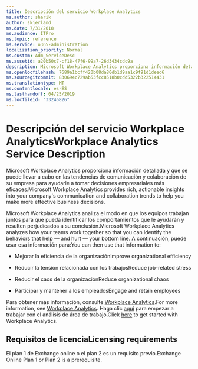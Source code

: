 ```yaml
---
title: Descripción del servicio Workplace Analytics
ms.author: sharik
author: skjerland
ms.date: 7/31/2018
ms.audience: ITPro
ms.topic: reference
ms.service: o365-administration
localization_priority: Normal
ms.custom: Adm_ServiceDesc
ms.assetid: a20b50c7-cf18-47f6-99a7-26d3434cdc9a
description: Microsoft Workplace Analytics proporciona información detallada y que se puede llevar a cabo en las tendencias de comunicación y colaboración de su empresa para ayudarle a tomar decisiones empresariales más eficaces.
ms.openlocfilehash: 7689a1bcff420b08da80db1d9aa1c9f91d1deed6
ms.sourcegitcommit: 830694c729ab53fcc8518b0cdd5322b322514431
ms.translationtype: MT
ms.contentlocale: es-ES
ms.lasthandoff: 04/25/2019
ms.locfileid: "33246826"
---
```

# <a name="workplace-analytics-service-description"></a><span data-ttu-id="62bac-103">Descripción del servicio Workplace Analytics</span><span class="sxs-lookup"><span data-stu-id="62bac-103">Workplace Analytics Service Description</span></span>

<span data-ttu-id="62bac-104">Microsoft Workplace Analytics proporciona información detallada y que se puede llevar a cabo en las tendencias de comunicación y colaboración de su empresa para ayudarle a tomar decisiones empresariales más eficaces.</span><span class="sxs-lookup"><span data-stu-id="62bac-104">Microsoft Workplace Analytics provides rich, actionable insights into your company's communication and collaboration trends to help you make more effective business decisions.</span></span>
  
<span data-ttu-id="62bac-105">Microsoft Workplace Analytics analiza el modo en que los equipos trabajan juntos para que pueda identificar los comportamientos que le ayudarán y resulten perjudicados a su conclusión.</span><span class="sxs-lookup"><span data-stu-id="62bac-105">Microsoft Workplace Analytics analyzes how your teams work together so that you can identify the behaviors that help — and hurt — your bottom line.</span></span> <span data-ttu-id="62bac-106">A continuación, puede usar esa información para:</span><span class="sxs-lookup"><span data-stu-id="62bac-106">You can then use that information to:</span></span> 
  
- <span data-ttu-id="62bac-107">Mejorar la eficiencia de la organización</span><span class="sxs-lookup"><span data-stu-id="62bac-107">Improve organizational efficiency</span></span>
    
- <span data-ttu-id="62bac-108">Reducir la tensión relacionada con los trabajos</span><span class="sxs-lookup"><span data-stu-id="62bac-108">Reduce job-related stress</span></span>
    
- <span data-ttu-id="62bac-109">Reducir el caos de la organización</span><span class="sxs-lookup"><span data-stu-id="62bac-109">Reduce organizational chaos</span></span>
    
- <span data-ttu-id="62bac-110">Participar y mantener a los empleados</span><span class="sxs-lookup"><span data-stu-id="62bac-110">Engage and retain employees</span></span>
    
<span data-ttu-id="62bac-111">Para obtener más información, consulte [Workplace Analytics](https://go.microsoft.com/fwlink/?linkid=852492).</span><span class="sxs-lookup"><span data-stu-id="62bac-111">For more information, see [Workplace Analytics](https://go.microsoft.com/fwlink/?linkid=852492).</span></span> <span data-ttu-id="62bac-112">Haga clic [aquí](https://docs.microsoft.com/en-us/workplace-analytics/overview/get-started) para empezar a trabajar con el análisis de área de trabajo.</span><span class="sxs-lookup"><span data-stu-id="62bac-112">Click [here](https://docs.microsoft.com/en-us/workplace-analytics/overview/get-started) to get started with Workplace Analytics.</span></span> 
  
## <a name="licensing-requirements"></a><span data-ttu-id="62bac-113">Requisitos de licencia</span><span class="sxs-lookup"><span data-stu-id="62bac-113">Licensing requirements</span></span>

<span data-ttu-id="62bac-114">El plan 1 de Exchange online o el plan 2 es un requisito previo.</span><span class="sxs-lookup"><span data-stu-id="62bac-114">Exchange Online Plan 1 or Plan 2 is a prerequisite.</span></span>